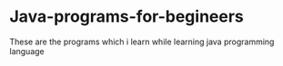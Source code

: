 # Java-programs-for-begineers
These are the programs which i learn while learning java programming language
